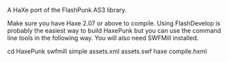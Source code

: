 A HaXe port of the FlashPunk AS3 library.Make sure you have Haxe 2.07 or above to compile. Using FlashDevelop isprobably the easiest way to build HaxePunk but you can use the command linetools in the following way. You will also need SWFMill installed.cd HaxePunkswfmill simple assets.xml assets.swfhaxe compile.hxml